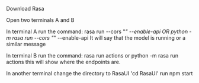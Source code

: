 Download Rasa

Open two terminals A and B

In terminal A 
run the command: rasa run --cors "*" --enable-api OR python -m rasa run --cors "*" --enable-api
It will say that the model is running or a similar message

In terminal B 
run the command: rasa run actions or python -m rasa run actions
this will show where the endpoints are.

In another terminal change the directory to RasaUI 'cd RasaUI'
run npm start

